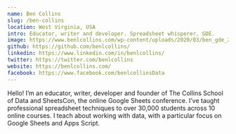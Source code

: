 ```yaml
---
name: Ben Collins
slug: /ben-collins
location: West Virginia, USA
intro: Educator, writer and developer. Spreadsheet whisperer. GDE.
image: https://www.benlcollins.com/wp-content/uploads/2020/03/ben_gde_2020_circleBorder.jpg
github: https://github.com/benlcollins/
linkedin: https://www.linkedin.com/in/benlcollins/
twitter: https://twitter.com/benlcollins
website: https://benlcollins.com/
facebook: https://www.facebook.com/benlcollinsData
---
```


Hello! I’m an educator, writer, developer and founder of The Collins School of Data and SheetsCon, the online Google Sheets conference. I’ve taught professional spreadsheet techniques to over 30,000 students across 10 online courses. I teach about working with data, with a particular focus on Google Sheets and Apps Script.
